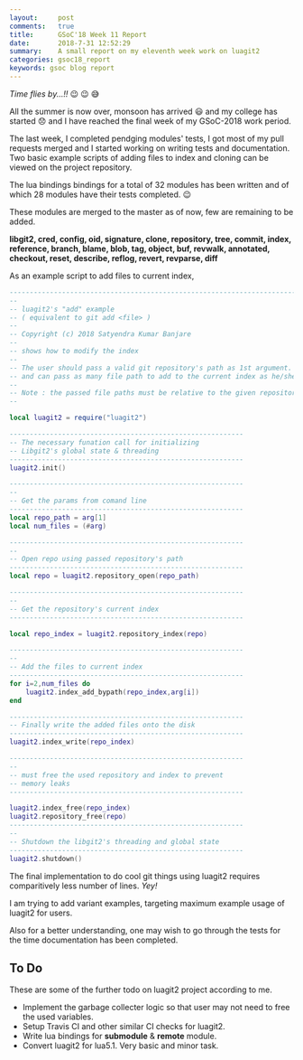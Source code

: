 ```yaml
---
layout:     post
comments:   true
title:      GSoC'18 Week 11 Report
date:       2018-7-31 12:52:29
summary:    A small report on my eleventh week work on luagit2  
categories: gsoc18_report
keywords: gsoc blog report
---
```

_Time flies by...!!_  :wink: :wink: :sweat_smile:

All the summer is now over, monsoon has arrived :smiley: and my college has started :disappointed: and
I have reached the final week of my GSoC-2018 work period.

The last week, I completed pendging modules' tests, I got most of my pull requests merged and I started working on 
writing tests and documentation.
Two basic example scripts of adding files to index and cloning can be viewed on the project repository.

The lua bindings bindings for a total of 32 modules has been written and of which 28 modules have their tests 
completed. :wink:

These modules are merged to the master as of now, few are remaining to be added.

**libgit2,
cred,
config,
oid,
signature,
clone,
repository,
tree,
commit,
index,
reference,
branch,
blame,
blob,
tag,
object,
buf,
revwalk,
annotated,
checkout,
reset,
describe,
reflog,
revert,
revparse,
diff**

As an example script to add files to current index,

```lua
------------------------------------------------------------------------------
--
-- luagit2's "add" example
-- ( equivalent to git add <file> )
--
-- Copyright (c) 2018 Satyendra Kumar Banjare
-- 
-- shows how to modify the index
--
-- The user should pass a valid git repository's path as 1st argument.
-- and can pass as many file path to add to the current index as he/she wishes.
-- 
-- Note : the passed file paths must be relative to the given repository's path
--

local luagit2 = require("luagit2")

----------------------------------------------------------
-- The necessary funation call for initializing
-- Libgit2's global state & threading
----------------------------------------------------------
luagit2.init()

----------------------------------------------------------
--
-- Get the params from comand line
----------------------------------------------------------
local repo_path = arg[1]
local num_files = (#arg)

----------------------------------------------------------
--
-- Open repo using passed repository's path
----------------------------------------------------------
local repo = luagit2.repository_open(repo_path)

----------------------------------------------------------
--
-- Get the repository's current index
----------------------------------------------------------

local repo_index = luagit2.repository_index(repo)

----------------------------------------------------------
--
-- Add the files to current index
----------------------------------------------------------
for i=2,num_files do
	luagit2.index_add_bypath(repo_index,arg[i])
end

----------------------------------------------------------
-- Finally write the added files onto the disk
----------------------------------------------------------
luagit2.index_write(repo_index)

----------------------------------------------------------
--
-- must free the used repository and index to prevent
-- memory leaks
----------------------------------------------------------

luagit2.index_free(repo_index)
luagit2.repository_free(repo)
----------------------------------------------------------
--
-- Shutdown the libgit2's threading and global state
----------------------------------------------------------
luagit2.shutdown()

```

The final implementation to do cool git things using luagit2 requires comparitively less number of lines. _Yey!_ 

I am trying to add variant examples, targeting maximum example usage of luagit2 for users.

Also for a better understanding, one may wish to go through the tests for the time documentation has been 
completed.

## To Do

These are some of the further todo on luagit2 project according to me.

- Implement the garbage collecter logic so that user may not need to free the used variables.
- Setup Travis CI and other similar CI checks for luagit2.
- Write lua bindings for **submodule** & **remote** module.
- Convert luagit2 for lua5.1. Very basic and minor task. 
<br>